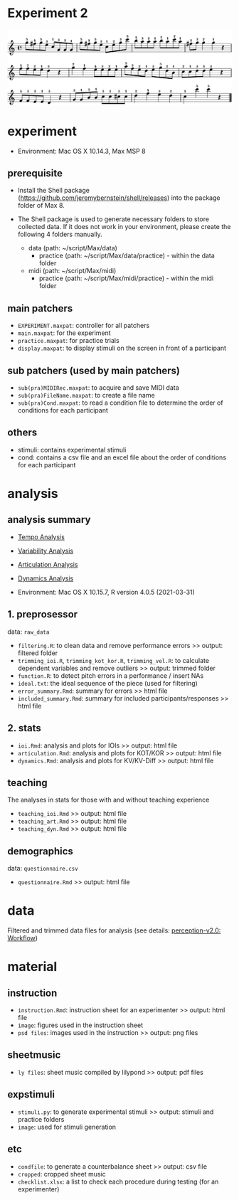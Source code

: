 # Experiment 2

![](material/etc/cropped/stim_n.png)

# experiment
- Environment: Mac OS X 10.14.3, Max MSP 8

## prerequisite
- Install the Shell package (https://github.com/jeremybernstein/shell/releases) into the package folder of Max 8.

- The Shell package is used to generate necessary folders to store collected data. If it does not work in your environment, please create the following 4 folders manually.
    + data (path: ~/script/Max/data)
        + practice (path: ~/script/Max/data/practice) - within the data folder
    + midi (path: ~/script/Max/midi)
        + practice (path: ~/script/Max/midi/practice) - within the midi folder
   
## main patchers
- `EXPERIMENT.maxpat`: controller for all patchers
- `main.maxpat`: for the experiment
- `practice.maxpat`: for practice trials
- `display.maxpat`: to display stimuli on the screen in front of a participant

## sub patchers (used by main patchers)
- `sub(pra)MIDIRec.maxpat`: to acquire and save MIDI data
- `sub(pra)FileName.maxpat`: to create a file name
- `sub(pra)Cond.maxpat`: to read a condition file to determine the order of conditions for each participant

## others
- stimuli: contains experimental stimuli
- cond: contains a csv file and an excel file about the order of conditions for each participant

# analysis

## analysis summary
- [Tempo Analysis](https://rpubs.com/atsukotominaga/956082)
- [Variability Analysis](https://rpubs.com/atsukotominaga/956086)
- [Articulation Analysis](https://rpubs.com/atsukotominaga/956087)
- [Dynamics Analysis](https://rpubs.com/atsukotominaga/956090)

- Environment: Mac OS X 10.15.7, R version 4.0.5 (2021-03-31)

## 1. preprosessor
data: `raw_data`
- `filtering.R`: to clean data and remove performance errors >> output: filtered folder
- `trimming_ioi.R`, `trimming_kot_kor.R`, `trimming_vel.R`: to calculate dependent variables and remove outliers >> output: trimmed folder
- `function.R`: to detect pitch errors in a performance / insert NAs
- `ideal.txt`: the ideal sequence of the piece (used for filtering)
- `error_summary.Rmd`: summary for errors >> html file
- `included_summary.Rmd`: summary for included participants/responses >> html file

## 2. stats
- `ioi.Rmd`: analysis and plots for IOIs >> output: html file
- `articulation.Rmd`: analysis and plots for KOT/KOR >> output: html file
- `dynamics.Rmd`: analysis and plots for KV/KV-Diff >> output: html file

## teaching
The analyses in stats for those with and without teaching experience

- `teaching_ioi.Rmd` >> output: html file
- `teaching_art.Rmd` >> output: html file
- `teaching_dyn.Rmd` >> output: html file

## demographics
data: `questionnaire.csv`
- `questionnaire.Rmd` >> output: html file

# data
Filtered and trimmed data files for analysis (see details: [perception-v2.0: Workflow](https://github.com/atsukotominaga/music-teaching/tree/main/experiment-2/analysis/preprocessor))

# material
## instruction
- `instruction.Rmd`: instruction sheet for an experimenter >> output: html file
- `image`: figures used in the instruction sheet
- `psd files`: images used in the instruction >> output: png files

## sheetmusic
- `ly files`: sheet music compiled by lilypond >> output: pdf files

## expstimuli
- `stimuli.py`: to generate experimental stimuli >> output: stimuli and practice folders
- `image`: used for stimuli generation

## etc
- `condfile`: to generate a counterbalance sheet >> output: csv file
- `cropped`: cropped sheet music
- `checklist.xlsx`: a list to check each procedure during testing (for an experimenter)
